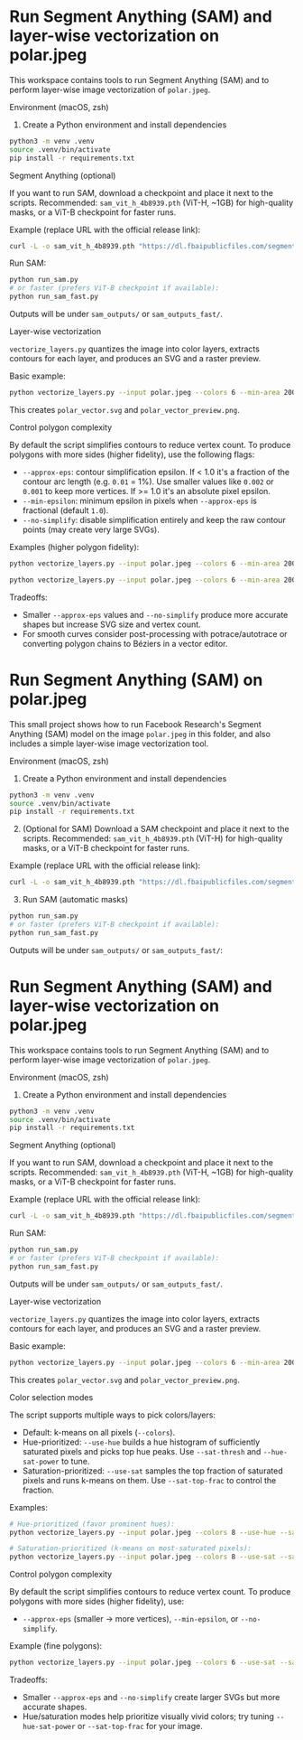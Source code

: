 # Run Segment Anything (SAM) and layer-wise vectorization on polar.jpeg

This workspace contains tools to run Segment Anything (SAM) and to perform layer-wise image vectorization of `polar.jpeg`.

Environment (macOS, zsh)

1. Create a Python environment and install dependencies

```bash
python3 -m venv .venv
source .venv/bin/activate
pip install -r requirements.txt
```

Segment Anything (optional)

If you want to run SAM, download a checkpoint and place it next to the scripts. Recommended: `sam_vit_h_4b8939.pth` (ViT-H, ~1GB) for high-quality masks, or a ViT-B checkpoint for faster runs.

Example (replace URL with the official release link):

```bash
curl -L -o sam_vit_h_4b8939.pth "https://dl.fbaipublicfiles.com/segment_anything/sam_vit_h_4b8939.pth"
```

Run SAM:

```bash
python run_sam.py
# or faster (prefers ViT-B checkpoint if available):
python run_sam_fast.py
```

Outputs will be under `sam_outputs/` or `sam_outputs_fast/`.

Layer-wise vectorization

`vectorize_layers.py` quantizes the image into color layers, extracts contours for each layer, and produces an SVG and a raster preview.

Basic example:

```bash
python vectorize_layers.py --input polar.jpeg --colors 6 --min-area 200 --output polar_vector
```

This creates `polar_vector.svg` and `polar_vector_preview.png`.

Control polygon complexity

By default the script simplifies contours to reduce vertex count. To produce polygons with more sides (higher fidelity), use the following flags:

- `--approx-eps`: contour simplification epsilon. If < 1.0 it's a fraction of the contour arc length (e.g. `0.01` = 1%). Use smaller values like `0.002` or `0.001` to keep more vertices. If >= 1.0 it's an absolute pixel epsilon.
- `--min-epsilon`: minimum epsilon in pixels when `--approx-eps` is fractional (default `1.0`).
- `--no-simplify`: disable simplification entirely and keep the raw contour points (may create very large SVGs).

Examples (higher polygon fidelity):

```bash
python vectorize_layers.py --input polar.jpeg --colors 6 --min-area 200 --approx-eps 0.002 --output polar_vector_fine

python vectorize_layers.py --input polar.jpeg --colors 6 --min-area 200 --no-simplify --output polar_vector_raw
```

Tradeoffs:
- Smaller `--approx-eps` values and `--no-simplify` produce more accurate shapes but increase SVG size and vertex count.
- For smooth curves consider post-processing with potrace/autotrace or converting polygon chains to Béziers in a vector editor.
# Run Segment Anything (SAM) on polar.jpeg

This small project shows how to run Facebook Research's Segment Anything (SAM) model on the image `polar.jpeg` in this folder, and also includes a simple layer-wise image vectorization tool.

Environment (macOS, zsh)

1. Create a Python environment and install dependencies

```bash
python3 -m venv .venv
source .venv/bin/activate
pip install -r requirements.txt
```

2. (Optional for SAM) Download a SAM checkpoint and place it next to the scripts. Recommended: `sam_vit_h_4b8939.pth` (ViT-H) for high-quality masks, or a ViT-B checkpoint for faster runs.

Example (replace URL with the official release link):

```bash
curl -L -o sam_vit_h_4b8939.pth "https://dl.fbaipublicfiles.com/segment_anything/sam_vit_h_4b8939.pth"
```

3. Run SAM (automatic masks)

```bash
python run_sam.py
# or faster (prefers ViT-B checkpoint if available):
python run_sam_fast.py
```

Outputs will be under `sam_outputs/` or `sam_outputs_fast/`:
# Run Segment Anything (SAM) and layer-wise vectorization on polar.jpeg

This workspace contains tools to run Segment Anything (SAM) and to perform layer-wise image vectorization of `polar.jpeg`.

Environment (macOS, zsh)

1. Create a Python environment and install dependencies

```bash
python3 -m venv .venv
source .venv/bin/activate
pip install -r requirements.txt
```

Segment Anything (optional)

If you want to run SAM, download a checkpoint and place it next to the scripts. Recommended: `sam_vit_h_4b8939.pth` (ViT-H, ~1GB) for high-quality masks, or a ViT-B checkpoint for faster runs.

Example (replace URL with the official release link):

```bash
curl -L -o sam_vit_h_4b8939.pth "https://dl.fbaipublicfiles.com/segment_anything/sam_vit_h_4b8939.pth"
```

Run SAM:

```bash
python run_sam.py
# or faster (prefers ViT-B checkpoint if available):
python run_sam_fast.py
```

Outputs will be under `sam_outputs/` or `sam_outputs_fast/`.

Layer-wise vectorization

`vectorize_layers.py` quantizes the image into color layers, extracts contours for each layer, and produces an SVG and a raster preview.

Basic example:

```bash
python vectorize_layers.py --input polar.jpeg --colors 6 --min-area 200 --output polar_vector
```

This creates `polar_vector.svg` and `polar_vector_preview.png`.

Color selection modes

The script supports multiple ways to pick colors/layers:

- Default: k-means on all pixels (`--colors`).
- Hue-prioritized: `--use-hue` builds a hue histogram of sufficiently saturated pixels and picks top hue peaks. Use `--sat-thresh` and `--hue-sat-power` to tune.
- Saturation-prioritized: `--use-sat` samples the top fraction of saturated pixels and runs k-means on them. Use `--sat-top-frac` to control the fraction.

Examples:

```bash
# Hue-prioritized (favor prominent hues):
python vectorize_layers.py --input polar.jpeg --colors 8 --use-hue --sat-thresh 30 --hue-sat-power 2.0 --output polar_vector_hue

# Saturation-prioritized (k-means on most-saturated pixels):
python vectorize_layers.py --input polar.jpeg --colors 8 --use-sat --sat-top-frac 0.1 --output polar_vector_sat
```

Control polygon complexity

By default the script simplifies contours to reduce vertex count. To produce polygons with more sides (higher fidelity), use:

- `--approx-eps` (smaller → more vertices), `--min-epsilon`, or `--no-simplify`.

Example (fine polygons):

```bash
python vectorize_layers.py --input polar.jpeg --colors 6 --use-sat --sat-top-frac 0.1 --approx-eps 0.002 --output polar_vector_fine
```

Tradeoffs:
- Smaller `--approx-eps` and `--no-simplify` create larger SVGs but more accurate shapes.
- Hue/saturation modes help prioritize visually vivid colors; try tuning `--hue-sat-power` or `--sat-top-frac` for your image.
